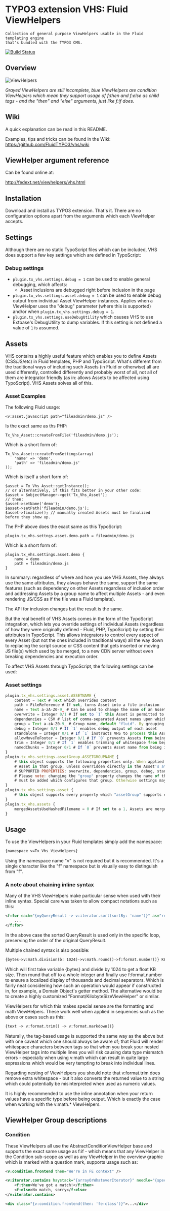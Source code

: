 TYPO3 extension VHS: Fluid ViewHelpers
======================================

	Collection of general purpose ViewHelpers usable in the Fluid templating engine
	that's bundled with the TYPO3 CMS.

[![Build Status](https://travis-ci.org/FluidTYPO3/vhs.png?branch=master)](https://travis-ci.org/FluidTYPO3/vhs)

## Overview

![ViewHelpers](https://raw.github.com/wiki/FluidTYPO3/vhs/Images/Home/Overview.png)

*Grayed ViewHelpers are still incomplete, blue ViewHelpers are condition ViewHelpers which
mean they support usage of f:then and f:else as child tags - and the "then" and "else"
arguments, just like f:if does.*

## Wiki

A quick explanation can be read in this README.

Examples, tips and tricks can be found in the Wiki: https://github.com/FluidTYPO3/vhs/wiki

## ViewHelper argument reference

Can be found online at:

http://fedext.net/viewhelpers/vhs.html

## Installation

Download and install as TYPO3 extension. That's it. There are no configuration options
apart from the arguments which each ViewHelper accepts.

## Settings

Although there are no static TypoScript files which can be included, VHS does support a few
key settings which are defined in TypoScript:

### Debug settings

* `plugin.tx_vhs.settings.debug = 1` can be used to enable general debugging, which affects:
  - Asset inclusions are debugged right before inclusion in the page
* `plugin.tx_vhs.settings.asset.debug = 1` can be used to enable debug output from individual
  Asset ViewHelper instances. Applies when a ViewHelper uses the "debug" parameter (where this
  is supported) and/or when `plugin.tx_vhs.settings.debug = 1`.
* `plugin.tx_vhs.settings.useDebugUtility` which causes VHS to use Extbase's DebugUtility to
  dump variables. If this setting is not defined a value of `1` is assumed.

## Assets

VHS contains a highly useful feature which enables you to define Assets (CSS/JS/etc) in Fluid templates, PHP and TypoScript.
What's different from the traditional ways of including such Assets (in Fluid or otherwise) all are used differently, controlled
differently and probably worst of all, not all of them are integrator friendly (as in: allows Assets to be affected using
TypoScript). VHS Assets solves all of this.

### Asset Examples

The following Fluid usage:

```
<v:asset.javascript path="fileadmin/demo.js" />
```

Is the exact same as ths PHP:

```
Tx_Vhs_Asset::createFromFile('fileadmin/demo.js');
```

Which is a short form of:

```
Tx_Vhs_Asset::createFromSettings(array(
	'name' => 'demo',
	'path' => 'fileadmin/demo.js'
));
```

Which is itself a short form of:

```
$asset = Tx_Vhs_Asset::getInstance();
// or alternatively, if this fits better in your other code:
$asset = $objectManager->get('Tx_Vhs_Asset');
// then:
$asset->setName('demo');
$asset->setPath('fileadmin/demo.js');
$asset->finalize(); // manually created Assets must be finalized before they show up.
```

The PHP above does the exact same as this TypoScript:

```
plugin.tx_vhs.settngs.asset.demo.path = fileadmin/demo.js
```

Which is a short form of:

```
plugin.tx_vhs.settings.asset.demo {
	name = demo
	path = fileadmin/demo.js
}
```

In summary: regardless of where and how you use VHS Assets, they always use the same attributes, they always behave the same,
support the same features (such as dependency on other Assets regardless of inclusion order and addressing Assets by a group name
to affect multiple Assets - and even rendering JS/CSS as if the file was a Fluid template).

The API for inclusion changes but the result is the same.

But the real benefit of VHS Assets comes in the form of the TypoScript integration, which lets you override settings of individual
Assets (regardless of how they were originally defined - Fluid, PHP, TypoScript) by setting their attributes in TypoScript. This
allows integrators to control every aspect of every Asset (but not the ones included in traditional ways) all the way down to
replacing the script source or CSS content that gets inserted or moving JS file(s) which used by be merged, to a new CDN server
without even breaking dependencies and execution order.

To affect VHS Assets through TypoScript, the following settings can be used:

### Asset settings

```javascript
plugin.tx_vhs.settings.asset.ASSETNAME {
	content = Text # Text which overrides content
	path = FileReference # If set, turns Asset into a file inclusion
	name = Text a-zA-Z0-9_ # Can be used to change the name of an Asset on-the-fly, but watch out for dependencies
	overwrite = Integer 0/1 # If set to `1` this Asset is permitted to overwrite existing, identically named Assets
	dependencies = CSV # list of comma-separated Asset names upon which the current Asset depends; affects loading order
	group = Text a-zA-Z0-9_ # Group name, default "fluid". By grouping Assets the settings used on the group will apply to Assets
	debug = Integer 0/1 # If `1` enables debug output of each asset
	standalone = Integer 0/1 # If `1` instructs VHS to process this Asset as standalone, excluding it from merging
	allowMoveToFooter = Integer 0/1 # If `0` prevents Assets from being included in the page footer. Used by style-type Assets.
	trim = Integer 0/1 # If `1` enables trimming of whitespace from beginning and end of lines when merging Assets
	namedChunks = Integer 0/1 # If `0` prevents Asset name from being inserted as comment above the Asset body in merged files
}
plugin.tx_vhs.settings.assetGroup.ASSETGROUPNAME {
	# this object supports the following properties only. When applied to a group the settings are used by each
	# Asset in that group, unless overridden directly in the Asset's attributes or through TypoScript as above.
	# SUPPORTED PROPERTIES: overwrite, dependencies, group, debug, standalone, allowMoveToFooter, trim and namedChunks
	# Please note: changing the "group" property changes the name of the group which means another group configuration
	# must be added which configures that group. Otherwise settings may be ignored.
}
plugin.tx_vhs.settings.asset {
	# this object supports every property which "assetGroup" supports except for the "group" and "dependencies" properties.
}
plugin.tx_vhs.assets {
	mergedAssetsUseHashedFilename = 0 # If set to a 1, Assets are merged into a file named using a hash if Assets' names.
}
```

## Usage

To use the ViewHelpers in your Fluid templates simply add the namespace:

```xml
{namespace v=Tx_Vhs_ViewHelpers}
```

Using the namespace name "v" is not required but it is recommended. It's a single character
like the "f" namespace but is visually easy to distinguish from "f".

### A note about chaining inline syntax

Many of the VHS ViewHelpers make particular sense when used with their inline syntax.
Special care was taken to allow compact notations such as this:

```xml
<f:for each="{myQueryResult -> v:iterator.sort(sortBy: 'name')}" as="record">
	...
</f:for>
```

In the above case the sorted QueryResult is used only in the specific loop, preserving
the order of the original QueryResult.

Multiple chained syntax is also possible:

```xml
{bytes->v:math.division(b: 1024)->v:math.round()->f:format.number()} KB
```

Which will first take variable {bytes} and divide by 1024 to get a float KB size. Then round
that off to a whole integer and finally use f:format.number to ensure a localized display of
thousands and decimal separators. Which is fairly neat considering how such an operation would
appear if constructed in, for example, a Domain Object's getter method. The alternative would
be to create a highly customized "Format/KilobyteSizeViewHelper" or similar.

ViewHelpers for which this makes special sense are the formatting and math ViewHelpers. These
work well when applied in sequences such as the above or cases such as this:

```xml
{text -> v:format.trim() -> v:format.markdown()}
```

Naturally, the tag-based usage is supported the same way as the above but with one caveat
which one should always be aware of; that Fluid will render whitespace characters between
tags so that when you break your nested ViewHelper tags into multiple lines you will risk
causing data type mismatch errors - especially when using v:math which can result in
quite large expressions which would be very tempting to break into individual lines.

Regarding nesting of ViewHelpers you should note that v:format.trim does remove extra
whitespace - but it also converts the returned value to a string which could potentially be
misinterpreted when used as numeric values.

It is highly recommended to use the inline annotation when your return values have a specific
type before being output. Which is exactly the case when working with the v:math.* ViewHelpers.

## ViewHelper Group descriptions

### Condition

These ViewHelpers all use the AbstractConditionViewHelper base and supports the exact same usage
as f:if - which means that any ViewHelper in the Condition sub-scope as well as any ViewHelper
in the overview graphic which is marked with a question mark, supports usage such as:

```xml
<v:condition.frontend then="We're in FE context" />

<v:iterator.contains haystack="{arrayOrWhateverIterator}" needle="{specificObject}">
    <f:then>We've got a match!</f:then>
    <f:else>No match, sorry</f:else>
</v:iterator.contains>

<div class="{v:condition.frontend(then: 'fe-class')}">...</div>
```
